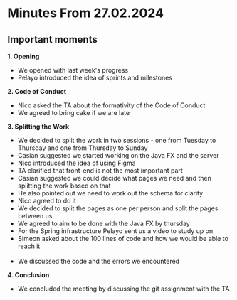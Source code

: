 # Minutes From 27.02.2024

## Important moments

**1. Opening**
* We opened with last week's progress
* Pelayo introduced the idea of sprints and milestones

**2. Code of Conduct**
* Nico asked the TA about the formativity of the Code of Conduct
* We agreed to bring cake if we are late

**3. Splitting the Work**
* We decided to split the work in two sessions - one from Tuesday to Thursday and one from Thursday to Sunday
* Casian suggested we started working on the Java FX and the server
* Nico introduced the idea of using Figma
* TA clarified that front-end is not the most important part
* Casian suggested we could decide what pages we need and then splitting the work based on that
* He also pointed out we need to work out the schema for clarity
* Nico agreed to do it
* We decided to split the pages as one per person and split the pages between us
* We agreed to aim to be done with the Java FX by thursday
* For the Spring infrastructure Pelayo sent us a video to study up on
* Simeon asked about the 100 lines of code and how we would be able to reach it
  <br /><br />
* We discussed the code and the errors we encountered

**4. Conclusion**
* We concluded the meeting by discussing the git assignment with the TA